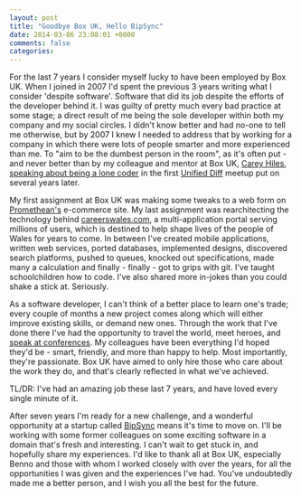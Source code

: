 ```yaml
---
layout: post
title: "Goodbye Box UK, Hello BipSync"
date: 2014-03-06 23:08:01 +0000
comments: false
categories: 
---
```

For the last 7 years I consider myself lucky to have been employed by Box UK. When I joined in 2007 I'd spent the previous 3 years writing what I consider 'despite software'. Software that did its job despite the efforts of the developer behind it. I was guilty of pretty much every bad practice at some stage; a direct result of me being the sole developer within both my company and my social circles. I didn't know better and had no-one to tell me otherwise, but by 2007 I knew I needed to address that by working for a company in which there were lots of people smarter and more experienced than me. To "aim to be the dumbest person in the room", as it's often put - and never better than by my colleague and mentor at Box UK, [Carey Hiles](http://twitter.com/handybitesize), [speaking about being a lone coder](http://vimeo.com/37279704) in the first [Unified Diff](http://unifieddiff.co.uk) meetup put on several years later.

My first assignment at Box UK was making some tweaks to a web form on [Promethean's](http://www.prometheanworld.com/gb/english/education/home/) e-commerce site. My last assignment was rearchitecting the technology behind [careerswales.com](http://www.careerswales.com), a multi-application portal serving millions of users, which is destined to help shape lives of the people of Wales for years to come. In between I've created mobile applications, written web services, ported databases, implemented designs, discovered search platforms, pushed to queues, knocked out specifications, made many a calculation and finally - finally - got to grips with git. I've taught schoolchildren how to code. I've also shared more in-jokes than you could shake a stick at. Seriously.

As a software developer, I can't think of a better place to learn one's trade; every couple of months a new project comes along which will either improve existing skills, or demand new ones. Through the work that I've done there I've had the opportunity to travel the world, meet heroes, and [speak at conferences](http://www.youtube.com/watch?v=g2f_BzKrpaU&list=PLo7mBDsRHu11HSkEucxDIAxeBZUJp10Jn&index=5). My colleagues have been everything I'd hoped they'd be - smart, friendly, and more than happy to help. Most importantly, they're passionate. Box UK have aimed to only hire those who care about the work they do, and that's clearly reflected in what we've achieved.

TL/DR: I've had an amazing job these last 7 years, and have loved every single minute of it. 

After seven years I'm ready for a new challenge, and a wonderful opportunity at a startup called [BipSync](http://bipsync.com) means it's time to move on. I'll be working with some former colleagues on some exciting software in a domain that's fresh and interesting. I can't wait to get stuck in, and hopefully share my experiences. I'd like to thank all at Box UK, especially Benno and those with whom I worked closely with over the years, for all the opportunities I was given and the experiences I've had. You've undoubtedly made me a better person, and I wish you all the best for the future.